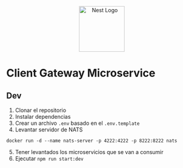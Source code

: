 <p align="center">
  <a href="http://nestjs.com/" target="blank"><img src="https://nestjs.com/img/logo-small.svg" width="120" alt="Nest Logo" /></a>
</p>

# Client Gateway Microservice

## Dev

1. Clonar el repositorio
2. Instalar dependencias
3. Crear un archivo `.env` basado en el `.env.template`
4. Levantar servidor de NATS

```
docker run -d --name nats-server -p 4222:4222 -p 8222:8222 nats
```

5. Tener levantados los microservicios que se van a consumir
6. Ejecutar `npm run start:dev`
